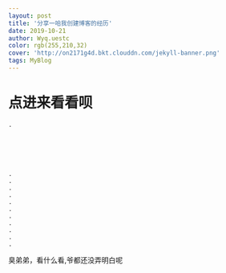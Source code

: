 ```yaml
---
layout: post
title: '分享一哈我创建博客的经历'
date: 2019-10-21
author: Wyq.uestc
color: rgb(255,210,32)
cover: 'http://on2171g4d.bkt.clouddn.com/jekyll-banner.png'
tags: MyBlog
---
```



# 点进来看看呗
    .                                              
                                                           
                                                                      
                                                                                           
                                                                                                              
                                                                                                                                
                                                                                                                                             
    .
    .  
    .  
    .  
    .   
    .   
    .   
    .   
    .   
    .   
    .   
    
      
        
          
            
              
                
                  
                    
                      
                        
                          
                           
臭弟弟，看什么看,爷都还没弄明白呢
